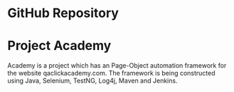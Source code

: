 # GitHub Repository
# Project Academy

Academy is a project which has an Page-Object automation framework for the website qaclickacademy.com.
The framework is being constructed using Java, Selenium, TestNG, Log4j, Maven and Jenkins.

